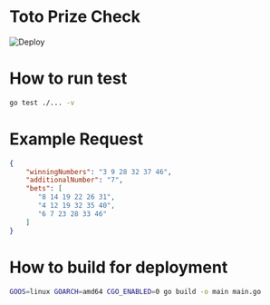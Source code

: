 # Toto Prize Check
![Deploy](https://github.com/aikchun/totoprizecheck/actions/workflows/deploy.yml/badge.svg)

# How to run test

```bash
go test ./... -v
```

# Example Request

```json
{
    "winningNumbers": "3 9 28 32 37 46",
    "additionalNumber": "7",
    "bets": [
       "8 14 19 22 26 31",
       "4 12 19 32 35 40",
       "6 7 23 28 33 46"
    ]
}
```
# How to build for deployment

```bash
GOOS=linux GOARCH=amd64 CGO_ENABLED=0 go build -o main main.go
```
